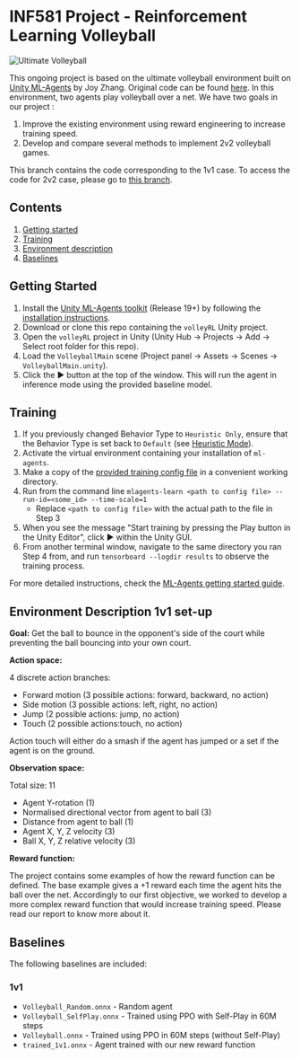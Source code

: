 # INF581 Project - Reinforcement Learning Volleyball

![Ultimate Volleyball](https://www.gocoder.one/static/ultimate-volleyball-eb08a31356cf6a5add9ad2b3ec76cfc6.gif)


This ongoing project is based on the ultimate volleyball environment built on [Unity ML-Agents](https://unity.com/products/machine-learning-agents) by Joy Zhang. Original code can be found [here](https://github.com/CoderOneHQ/ultimate-volleyball). In this environment, two agents play volleyball over a net. We have two goals in our project :

1. Improve the existing environment using reward engineering to increase training speed.
2. Develop and compare several methods to implement 2v2 volleyball games.

This branch contains the code corresponding to the 1v1 case.
To access the code for 2v2 case, please go to [this branch](https://github.com/Virgile-Foussereau/volleyRL/tree/2v2baseline).
 
## Contents
1. [Getting started](#getting-started)
1. [Training](#training)
1. [Environment description](#environment-description)
1. [Baselines](#baselines)

## Getting Started
1. Install the [Unity ML-Agents toolkit](https:github.com/Unity-Technologies/ml-agents) (Release 19+) by following the [installation instructions](https://github.com/Unity-Technologies/ml-agents/blob/release_18_docs/docs/Installation.md).
2. Download or clone this repo containing the `volleyRL` Unity project.
3. Open the `volleyRL` project in Unity (Unity Hub → Projects → Add → Select root folder for this repo).
4. Load the `VolleyballMain` scene (Project panel → Assets → Scenes → `VolleyballMain.unity`).
5. Click the ▶ button at the top of the window. This will run the agent in inference mode using the provided baseline model.

## Training

1. If you previously changed Behavior Type to `Heuristic Only`, ensure that the Behavior Type is set back to `Default` (see [Heuristic Mode](#heuristic-mode)).
2. Activate the virtual environment containing your installation of `ml-agents`.
3. Make a copy of the [provided training config file](config/Volleyball.yaml) in a convenient working directory.
4. Run from the command line `mlagents-learn <path to config file> --run-id=<some_id> --time-scale=1`
    - Replace `<path to config file>` with the actual path to the file in Step 3
5. When you see the message "Start training by pressing the Play button in the Unity Editor", click ▶ within the Unity GUI.
6. From another terminal window, navigate to the same directory you ran Step 4 from, and run `tensorboard --logdir results` to observe the training process. 

For more detailed instructions, check the [ML-Agents getting started guide](https://github.com/Unity-Technologies/ml-agents/blob/release_18_docs/docs/Getting-Started.md).

## Environment Description 1v1 set-up
**Goal:** Get the ball to bounce in the opponent's side of the court while preventing the ball bouncing into your own court.

**Action space:**

4 discrete action branches:
- Forward motion (3 possible actions: forward, backward, no action)
- Side motion (3 possible actions: left, right, no action)
- Jump (2 possible actions: jump, no action)
- Touch (2 possible actions:touch, no action)

Action touch will either do a smash if the agent has jumped or a set if the agent is on the ground.

**Observation space:**

Total size: 11
- Agent Y-rotation (1)
- Normalised directional vector from agent to ball (3)
- Distance from agent to ball (1)
- Agent X, Y, Z velocity (3)
- Ball X, Y, Z relative velocity (3)

**Reward function:**

The project contains some examples of how the reward function can be defined.
The base example gives a +1 reward each time the agent hits the ball over the net.
Accordingly to our first objective, we worked to develop a more complex reward function that would increase training speed. Please read our report to know more about it.

## Baselines
The following baselines are included:

### 1v1 
- `Volleyball_Random.onnx` - Random agent
- `Volleyball_SelfPlay.onnx` - Trained using PPO with Self-Play in 60M steps
- `Volleyball.onnx` - Trained using PPO in 60M steps (without Self-Play)
- `trained_1v1.onnx` - Agent trained with our new reward function
